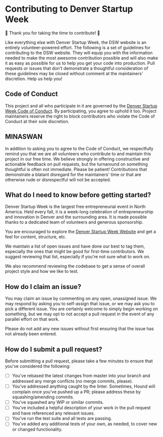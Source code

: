 # Contributing to Denver Startup Week

:tada: Thank you for taking the time to contribute! :tada:

Like everything else with Denver Startup Week, the DSW website is an entirely
volunteer-powered effort. The following is a set of guidelines for contributing
to the DSW website. They will equip you with the information needed to make the
most awesome contribution possible and will also make it as easy as possible for
us to help you get your code into production. Pull requests or issues that don't
demonstrate a thoughtful consideration of these guidelines may be closed without
comment at the maintainers' discretion. Help us help you!

## Code of Conduct
This project and all who participate in it are governed by the [Denver Startup
Week Code of Conduct](https://www.denverstartupweek.org/code-of-conduct). By
participating, you agree to uphold it too. Project maintainers reserve the right to block
contributors who violate the Code of Conduct at their sole discretion.

## MINASWAN
In addition to asking you to agree to the Code of Conduct, we respectfully remind you that we are all volunteers who contribute to and maintain this project in our free time. We believe strongly in offering constructive and actionable feedback on pull requests, but the turnaround on something thoughtful is often not immediate. Please be patient! Contributions that demonstrate a blatant disregard for the maintainers' time or that are otherwise rude or disrespectful will not be accepted.

## What do I need to know before getting started?
Denver Startup Week is the largest free entrepreneurial event in North America.
Held every fall, it is a week-long celebration of entrepreneurship and
innovation in Denver and the surrounding area. It is made possible thanks to a
dedicated team of volunteers and generous sponsorship.

You are encouraged to explore the [Denver Startup Week
Website](https://www.denverstartupweek.org) and get a feel for content,
structure, etc.

We maintain a list of open issues and have done our best to tag them, especially
the ones that might be good for first-time contributors. We suggest reviewing
that list, especially if you're not sure what to work on.

We also recommend reviewing the codebase to get a sense of overall project style
and how we like to test.

## How do I claim an issue?
You may claim an issue by commenting on any open, unassigned issue. We may
respond by asking you to self-assign that issue, or we may ask you to pick a different issue. You
are certainly welcome to simply begin working on something, but we may opt to not
accept a pull request in the event of any parallel effort on that work.

Please do not add any new issues without first ensuring that the issue has not
already been entered.

## How do I submit a pull request?
Before submitting a pull request, please take a few minutes to ensure that
you've considered the following:
- [ ] You've rebased the latest changes from master into your branch and
  addressed any merge conflicts (no merge commits, please).
- [ ] You've addressed anything caught by the linter. Sometimes, Hound will
  complain once you've pushed up a PR; please address these by
  squashing/amending commits.
- [ ] You've squashed any WIP or similar commits.
- [ ] You've included a helpful description of your work in the pull request and
  have referenced any relevant issues.
- [ ] You've run the test suite and all tests are passing.
- [ ] You've added any additional tests of your own, as needed, to cover new or
  changed functionality.
